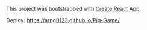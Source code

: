 This project was bootstrapped with [Create React App](https://github.com/facebook/create-react-app).

Deploy: https://arng0123.github.io/Pig-Game/
